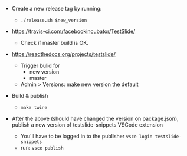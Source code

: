 - Create a new release tag by running:
	- `./release.sh $new_version`
- https://travis-ci.com/facebookincubator/TestSlide/
	- Check if master build is OK.
- https://readthedocs.org/projects/testslide/
	- Trigger bulid for
		- new version
		- master
	- Admin > Versions: make new version the default
- Build & publish
	- `make twine`

- After the above (should have changed the version on package.json), publish a
  new version of testslide-snippets VSCode extension
	- You'll have to be logged in to the publisher `vsce login testslide-snippets`
	- run: `vsce publish`
